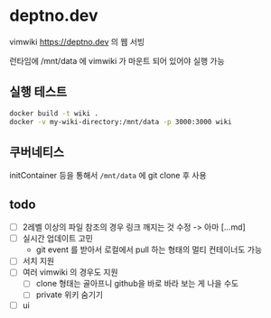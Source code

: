 # deptno.dev

vimwiki <https://deptno.dev> 의 웹 서빙

런타임에 /mnt/data 에 vimwiki 가 마운트 되어 있어야 실행 가능

## 실행 테스트
```sh
docker build -t wiki .
docker -v my-wiki-directory:/mnt/data -p 3000:3000 wiki
```

## 쿠버네티스
initContainer 등을 통해서 `/mnt/data` 에 git clone 후 사용

## todo
- [ ] 2레벨 이상의 파일 참조의 경우 링크 깨지는 것 수정 -> 아마 [...md]
- [ ] 실시간 업데이트 고민
  - git event 를 받아서 로컬에서 pull 하는 형태의 멀티 컨테이너도 가능
- [ ] 서치 지원
- [ ] 여러 vimwiki 의 경우도 지원
  - [ ] clone 형태는 골아프니 github을 바로 바라 보는 게 나을 수도
  - [ ] private 위키 숨기기
- [ ] ui
